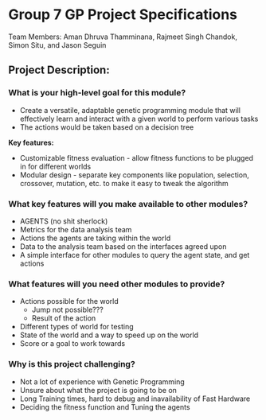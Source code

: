 # Group 7 GP Project Specifications

Team Members:
Aman Dhruva Thamminana, Rajmeet Singh Chandok, Simon Situ, and Jason Seguin


## Project Description:

### What is your high-level goal for this module?
- Create a versatile, adaptable genetic programming module that will effectively learn and interact with a given world to perform various tasks 
- The actions would be taken based on a decision tree

**Key features:**
- Customizable fitness evaluation - allow fitness functions to be plugged in for different worlds
- Modular design - separate key components like population, selection, crossover, mutation, etc. to make it easy to tweak the algorithm

### What key features will you make available to other modules?
- AGENTS (no shit sherlock)
- Metrics for the data analysis team
- Actions the agents are taking within the world 
- Data to the analysis team based on the interfaces agreed upon
- A simple interface for other modules to query the agent state, and get actions

### What features will you need other modules to provide?
- Actions possible for the world
    - Jump not possible???
    - Result of the action
- Different types of world for testing
- State of the world and a way to speed up on the world
- Score or a goal to work towards

### Why is this project challenging?
- Not a lot of experience with Genetic Programming
- Unsure about what the project is going to be on
- Long Training times, hard to debug and inavailability of Fast Hardware 
- Deciding the fitness function and Tuning the agents